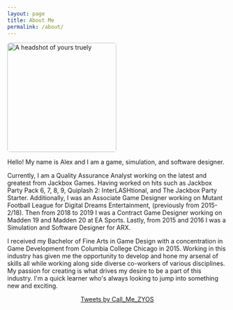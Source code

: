 ```yaml
---
layout: page
title: About Me
permalink: /about/
---
```

<link rel="icon" href="Logo.ico" type="image/x-icon"/>
<link rel="preconnect" href="https://fonts.gstatic.com">
<link href="https://fonts.googleapis.com/css2?family=Jura:wght@300&display=swap" rel="stylesheet"> 
<img src="http://Callmezyos.github.io/images/AL1.jpg" alt="A headshot of yours truely" style="width:250px; height:250px; border-radius: 5px;">

Hello! My name is Alex and I am a game, simulation, and software designer. 

Currently, I am a Quality Assurance Analyst working on the latest and greatest from Jackbox Games. Having worked on hits such as Jackbox Party Pack 6, 7, 8, 9, Quiplash 2: InterLASHtional, and The Jackbox Party Starter. Additionally, I was an Associate Game Designer working on Mutant Football League for Digital Dreams Entertainment, (previously from 2015-2/18). Then from 2018 to 2019 I was a Contract Game Designer working on Madden 19 and Madden 20 at EA Sports. Lastly, from 2015 and 2016 I was a Simulation and Software Designer for ARX.

I received my Bachelor of Fine Arts in Game Design with a concentration in Game Development from Columbia College Chicago in 2015. Working in this industry has given me the opportunity to develop and hone my arsenal of skills all while working along side diverse co-workers of various disciplines. My passion for creating is what drives my desire to be a part of this industry. I'm a quick learner who's always looking to jump into something new and exciting.

<div align="center"><a class="twitter-timeline tw-align-center" data-lang="en" data-width="500" data-height="500" data-theme="dark" href="https://twitter.com/Call_Me_ZYOS?ref_src=twsrc%5Etfw">Tweets by Call_Me_ZYOS</a></div> <script async src="https://platform.twitter.com/widgets.js" charset="utf-8"></script> 

